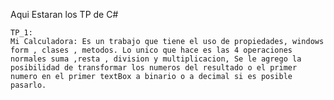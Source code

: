 Aqui Estaran los TP de C#

    TP_1:
	Mi Calculadora: Es un trabajo que tiene el uso de propiedades, windows 
	form , clases , metodos. Lo unico que hace es las 4 operaciones 
	normales suma ,resta , division y multiplicacion, Se le agrego la 
	posibilidad de transformar los numeros del resultado o el primer 
	numero en el primer textBox a binario o a decimal si es posible
	pasarlo.
